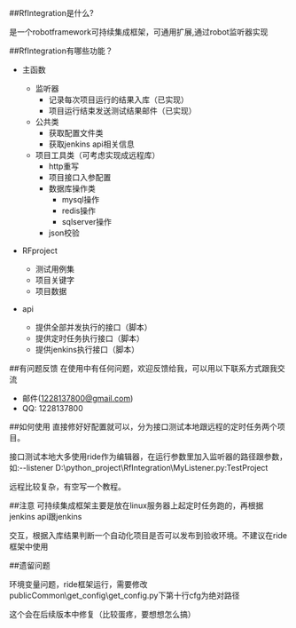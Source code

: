 
##RfIntegration是什么?

是一个robotframework可持续集成框架，可通用扩展,通过robot监听器实现

##RfIntegration有哪些功能？

* 主函数
    * 监听器
        * 记录每次项目运行的结果入库（已实现）
        * 项目运行结束发送测试结果邮件（已实现）
    * 公共类
       * 获取配置文件类
       * 获取jenkins api相关信息
    * 项目工具类（可考虑实现成远程库）
        * http重写
        * 项目接口入参配置
        * 数据库操作类
            * mysql操作
            * redis操作
            * sqlserver操作
        * json校验
* RFproject
	* 测试用例集
	* 项目关键字
	* 项目数据

* api
	* 提供全部并发执行的接口（脚本）
	* 提供定时任务执行接口（脚本）
	* 提供jenkins执行接口（脚本）

##有问题反馈
在使用中有任何问题，欢迎反馈给我，可以用以下联系方式跟我交流

* 邮件(1228137800@gmail.com)
* QQ: 1228137800


##如何使用
直接修好好配置就可以，分为接口测试本地跟远程的定时任务两个项目。

接口测试本地大多使用ride作为编辑器，在运行参数里加入监听器的路径跟参数，如:--listener D:\python_project\RfIntegration\MyListener.py:TestProject

远程比较复杂，有空写一个教程。

##注意
可持续集成框架主要是放在linux服务器上起定时任务跑的，再根据jenkins api跟jenkins

交互，根据入库结果判断一个自动化项目是否可以发布到验收环境。不建议在ride框架中使用

##遗留问题

环境变量问题，ride框架运行，需要修改publicCommon\get_config\get_config.py下第十行cfg为绝对路径

这个会在后续版本中修复（比较蛋疼，要想想怎么搞）